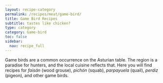 ```yaml
---
layout: recipe-category
permalink: /recipes/meat/game-bird/
title: Game Bird Recipes
subtitle: tastes like chicken?
type: category
category: Game-bird
toc: false
sidebar:
  nav: recipe_full
---
```

Game birds are a common occurrence on the Asturian table. The region is a paradise for hunters, and the local cuisine reflects that. Here you will find recipes for *faisán* (wood grouse), *pichón* (squab), *parpayuela* (quail), *perdiz* (pigeon), and other game birds.